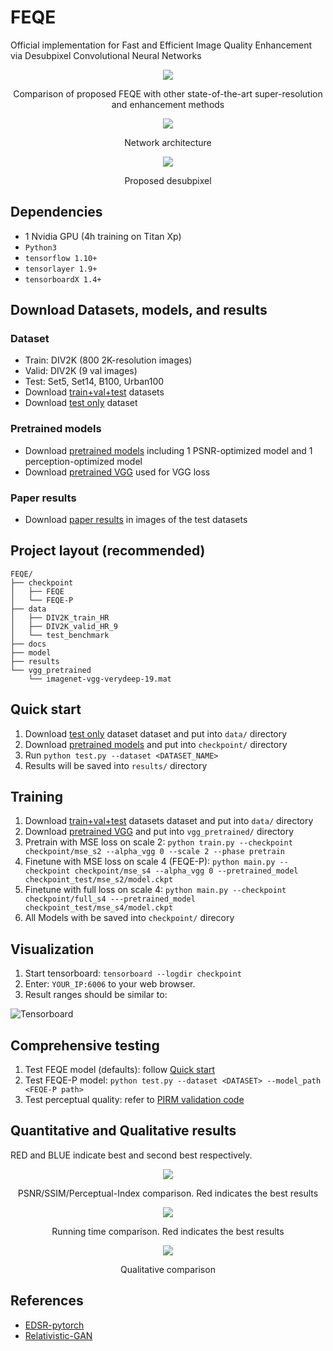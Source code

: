 # FEQE
Official implementation for Fast and Efficient Image Quality Enhancement via Desubpixel Convolutional Neural Networks

<p align="center">
    <img src="https://github.com/thangvubk/FEQE/blob/master/docs/P_results.PNG">
</p> 
<p align="center">
    Comparison of proposed FEQE with other state-of-the-art super-resolution and enhancement methods
</p>
<p align="center">
    <img src="https://github.com/thangvubk/FEQE/blob/master/docs/net.PNG">
</p> 
<p align="center">
    Network architecture
</p>
<p align="center">
    <img src="https://github.com/thangvubk/FEQE/blob/master/docs/sub-des.PNG">
</p> 
<p align="center">
    Proposed desubpixel
</p>


## Dependencies
- 1 Nvidia GPU (4h training on Titan Xp)
- ``Python3``
- ``tensorflow 1.10+``
- ``tensorlayer 1.9+``
- ``tensorboardX 1.4+``

## Download Datasets, models, and results
### Dataset
- Train: DIV2K (800 2K-resolution images)
- Valid: DIV2K (9 val images)
- Test: Set5, Set14, B100, Urban100
- Download [train+val+test](https://drive.google.com/file/d/1dyL6KxaBI8Aq7E3AnuIK-RODkqXUAfcF/view?usp=sharing) datasets
- Download [test only](https://drive.google.com/file/d/1bch29fFj5t7IwoNjceuK8lFM6-ivwrP5/view?usp=sharing) dataset
    
### Pretrained models
- Download [pretrained models](https://drive.google.com/file/d/1ok7-Y0Ldbyi9Ii0Cm3wTzMx8vPvt6zIR/view?usp=sharing) including 1 PSNR-optimized model and 1 perception-optimized model
- Download [pretrained VGG](https://drive.google.com/file/d/1KLZOwxW0KpQxRwwUepVYEi147UG9IRIx/view?usp=sharing) used for VGG loss
    
### Paper results
- Download [paper results]() in images of the test datasets

## Project layout (recommended)
```
FEQE/
├── checkpoint
│   ├── FEQE
│   └── FEQE-P
├── data
│   ├── DIV2K_train_HR
│   ├── DIV2K_valid_HR_9
│   └── test_benchmark
├── docs
├── model
├── results
└── vgg_pretrained
    └── imagenet-vgg-verydeep-19.mat
```
## Quick start
1. Download [test only](https://drive.google.com/file/d/1bch29fFj5t7IwoNjceuK8lFM6-ivwrP5/view?usp=sharing) dataset dataset and put into ``data/`` directory
2. Download [pretrained models](https://drive.google.com/file/d/1ok7-Y0Ldbyi9Ii0Cm3wTzMx8vPvt6zIR/view?usp=sharing) and put into ``checkpoint/`` directory
3. Run ``python test.py --dataset <DATASET_NAME>``
4. Results will be saved into ``results/`` directory

## Training
1. Download [train+val+test](https://drive.google.com/file/d/1dyL6KxaBI8Aq7E3AnuIK-RODkqXUAfcF/view?usp=sharing) datasets dataset and put into ``data/`` directory
2. Download [pretrained VGG](https://drive.google.com/file/d/1KLZOwxW0KpQxRwwUepVYEi147UG9IRIx/view?usp=sharing) and put into ``vgg_pretrained/`` directory
3. Pretrain with MSE loss on scale 2: ``python train.py --checkpoint checkpoint/mse_s2 --alpha_vgg 0 --scale 2 --phase pretrain``
4. Finetune with MSE loss on scale 4 (FEQE-P): ``python main.py --checkpoint checkpoint/mse_s4 --alpha_vgg 0 --pretrained_model checkpoint_test/mse_s2/model.ckpt``
5. Finetune with full loss on scale 4: ``python main.py --checkpoint checkpoint/full_s4 ---pretrained_model checkpoint_test/mse_s4/model.ckpt``
6. All Models with be saved into ``checkpoint/`` direcory

## Visualization
1. Start tensorboard: ``tensorboard --logdir checkpoint``
2. Enter: ``YOUR_IP:6006`` to your web browser.
3. Result ranges should be similar to:

![Tensorboard](https://github.com/thangvubk/PESR/blob/master/docs/tensorboard.PNG)

## Comprehensive testing
1. Test FEQE model (defaults): follow [Quick start](#quick-start)
2. Test FEQE-P model: ``python test.py --dataset <DATASET> --model_path <FEQE-P path>``
3. Test perceptual quality: refer to [PIRM validation code](https://github.com/roimehrez/PIRM2018)

## Quantitative and Qualitative results
<p> RED and BLUE indicate best and second best respectively.</p>
<p align="center">
    <img src="https://github.com/thangvubk/FEQE/blob/master/docs/quan.PNG">
</p> 
<p align="center">
    PSNR/SSIM/Perceptual-Index comparison. Red indicates the best results
</p>

<p align="center">
    <img src="https://github.com/thangvubk/FEQE/blob/master/docs/time.PNG">
</p> 
<p align="center">
    Running time comparison. Red indicates the best results
</p>

<p align="center">
    <img src="https://github.com/thangvubk/FEQE/blob/master/docs/qual.PNG">
</p> 
<p align="center">
    Qualitative comparison
</p>

## References
- [EDSR-pytorch](https://github.com/thstkdgus35/EDSR-PyTorch)
- [Relativistic-GAN](https://github.com/AlexiaJM/RelativisticGAN)
